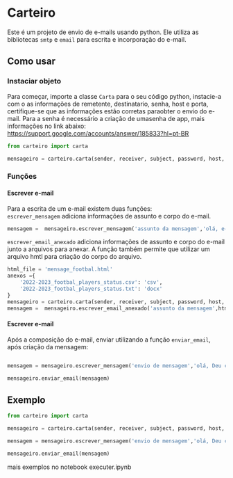 # Carteiro
Este é um projeto de envio de e-mails usando python. Ele utiliza as bibliotecas `smtp` e `email` para escrita e incorporação do e-mail.

## Como usar

### Instaciar objeto 
Para começar, importe a classe `Carta` para o seu código python, instacie-a com o as informações de remetente, destinatario, senha, host e porta, certifique-se que as informações estão corretas paraobter o envio do e-mail. Para a senha é necessário a criação de umasenha de app, mais informações no link abaixo:  
https://support.google.com/accounts/answer/185833?hl=pt-BR


```python
from carteiro import carta

mensageiro = carteiro.carta(sender, receiver, subject, password, host, port)
``` 
### Funções  

#### Escrever e-mail  
Para a escrita de um e-mail existem duas funções:  
`escrever_mensagem` adiciona informações de assunto e corpo do e-mail.

```python
mensagem =  mensageiro.escrever_mensagem('assunto da mensagem','olá, e-mail enviado utilizando a função de escrita de mensagem') 
``` 

`escrever_email_anexado` adiciona informações de assunto e corpo do e-mail junto a arquivos para anexar. A função também permite que utilizar um arquivo hmtl para criação do corpo do arquivo.

```python
html_file = 'mensage_footbal.html'
anexos ={
    '2022-2023_footbal_players_status.csv': 'csv',
    '2022-2023_footbal_players_status.txt': 'docx'
}
mensageiro = carteiro.carta(sender, receiver, subject, password, host, port)
mensagem =  mensageiro.escrever_email_anexado('assunto da mensagem',html_file, True, anexos)
```   

#### Escrever e-mail 
Após a composição do e-mail, enviar utilizando a função `enviar_email`, após criação da mensagem:

```python

mensagem = mensageiro.escrever_mensagem('envio de mensagem','olá, Deu certo a função de escrita de mensagem')

mensageiro.enviar_email(mensagem)
``` 

## Exemplo

```python
from carteiro import carta

mensageiro = carteiro.carta(sender, receiver, subject, password, host, port)

mensagem = mensageiro.escrever_mensagem('envio de mensagem','olá, Deu certo a função de escrita de mensagem')

mensageiro.enviar_email(mensagem)
```
mais exemplos no notebook executer.ipynb








